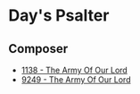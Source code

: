 # Day's Psalter

## Composer

- [1138 - The Army Of Our Lord](/hymns/1138.md)
- [9249 - The Army Of Our Lord](/hymns/9249.md)

